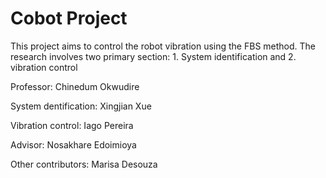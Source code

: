 # Cobot Project
This project aims to control the robot vibration using the FBS method. The research involves two primary section: 1. System identification and 2. vibration control

Professor: Chinedum Okwudire

System dentification: Xingjian Xue
   
Vibration control: Iago Pereira
   
Advisor: Nosakhare Edoimioya

Other contributors: Marisa Desouza


